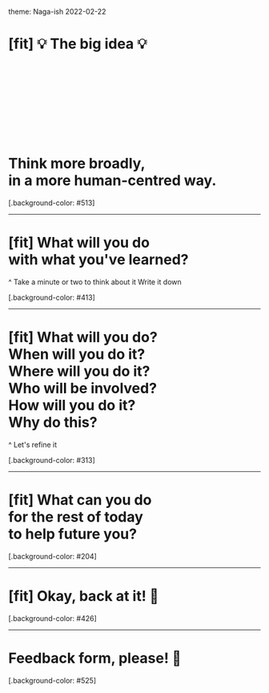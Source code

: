 theme: Naga-ish 2022-02-22

# [fit] 💡 The big idea 💡<br><br><br><br><br><br><br>Think more broadly,<br>in a more human-centred way.

[.background-color: #513]

---

<!-- 
# 1. Not-separate
# 2. Not-strict
# 3. Not-singular<br>(also: not-static)

---
-->

# [fit] What will you do<br>with what you've learned?


^ Take a minute or two to think about it
Write it down

[.background-color: #413]

---

# [fit] What will you do?<br>When will you do it?<br>Where will you do it?<br>Who will be involved?<br>How will you do it?<br>Why do this?

^ Let's refine it

[.background-color: #313]

---

# [fit] What can you do<br>for the rest of today<br>to help future you?

[.background-color: #204]

---

# [fit] Okay, back at it! 🏁

[.background-color: #426]

--- 

# Feedback form, please! 🙏

[.background-color: #525]